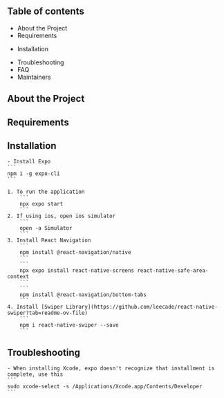 ## Table of contents

- About the Project
- Requirements
<!-- - Recommended modules -->
- Installation
<!-- - Configuration -->
- Troubleshooting
- FAQ
- Maintainers

## About the Project

## Requirements

## Installation

    - Install Expo
    ```
    npm i -g expo-cli
    ```

    1. To run the application
        ```
        npx expo start
        ```
    2. If using ios, open ios simulator
        ```
        open -a Simulator
        ```
    3. Install React Navigation
        ```
        npm install @react-navigation/native
        ```
        ```
        npx expo install react-native-screens react-native-safe-area-context
        ```
        ```
        npm install @react-navigation/bottom-tabs
        ```
    4. Install [Swiper Library](https://github.com/leecade/react-native-swiper?tab=readme-ov-file)
        ```
        npm i react-native-swiper --save
        ```

## Troubleshooting

    - When installing Xcode, expo doesn't recognize that installment is complete, use this
    ```
    sudo xcode-select -s /Applications/Xcode.app/Contents/Developer
    ```
